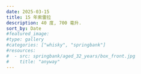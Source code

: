```yaml
---
date: 2025-03-15
title: 15 年索雷拉
description: 40 度, 700 毫升.
sort_by: Date
#featured_image: 
#type: gallery
#categories: ["whisky", "springbank"]
#resources:
#  - src: springbank/aged_32_years/box_front.jpg
#    title: "anyway"
---
```

